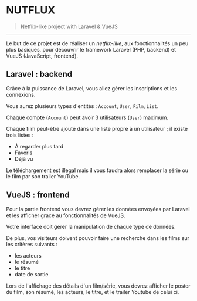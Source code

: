 # NUTFLUX

> Netflix-like project with Laravel & VueJS
 
* * *

Le but de ce projet est de réaliser un *netflix-like*, aux fonctionnalités un peu plus basiques, pour découvrir le framework Laravel (PHP, backend) et VueJS (JavaScript, frontend).

## Laravel : backend

Grâce à la puissance de Laravel, vous allez gérer les inscriptions et les connexions.

Vous aurez plusieurs types d'entités : `Account`, `User`, `Film`, `List`.

Chaque compte (`Account`) peut avoir 3 utilisateurs (`User`) maximum.

Chaque film peut-être ajouté dans une liste propre à un utilisateur ; il existe trois listes : 

- À regarder plus tard
- Favoris
- Déjà vu   

Le téléchargement est illegal mais il vous faudra alors remplacer la série ou le film par son trailer YouTube.

## VueJS : frontend

Pour la partie frontend vous devrez gérer les données envoyées par Laravel et les afficher grace au fonctionnalités de VueJS.

Votre interface doit gérer la manipulation de chaque type de données.

De plus, vos visiteurs doivent pouvoir faire une recherche dans les films sur les critères suivants :

- les acteurs
- le résumé
- le titre
- date de sortie

Lors de l'affichage des détails d'un film/série, vous devrez afficher le poster du film, son résumé, les acteurs, le titre, et le trailer Youtube de celui ci.
